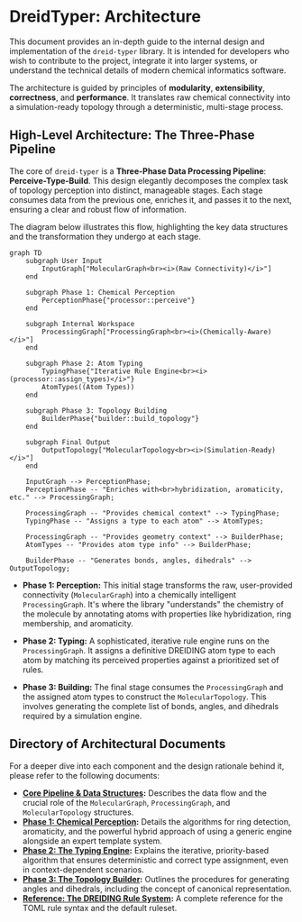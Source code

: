 # DreidTyper: Architecture

This document provides an in-depth guide to the internal design and implementation of the `dreid-typer` library. It is intended for developers who wish to contribute to the project, integrate it into larger systems, or understand the technical details of modern chemical informatics software.

The architecture is guided by principles of **modularity**, **extensibility**, **correctness**, and **performance**. It translates raw chemical connectivity into a simulation-ready topology through a deterministic, multi-stage process.

## High-Level Architecture: The Three-Phase Pipeline

The core of `dreid-typer` is a **Three-Phase Data Processing Pipeline**: **Perceive-Type-Build**. This design elegantly decomposes the complex task of topology perception into distinct, manageable stages. Each stage consumes data from the previous one, enriches it, and passes it to the next, ensuring a clear and robust flow of information.

The diagram below illustrates this flow, highlighting the key data structures and the transformation they undergo at each stage.

```mermaid
graph TD
    subgraph User Input
        InputGraph["MolecularGraph<br><i>(Raw Connectivity)</i>"]
    end

    subgraph Phase 1: Chemical Perception
        PerceptionPhase{"processor::perceive"}
    end

    subgraph Internal Workspace
        ProcessingGraph["ProcessingGraph<br><i>(Chemically-Aware)</i>"]
    end

    subgraph Phase 2: Atom Typing
        TypingPhase{"Iterative Rule Engine<br><i>(processor::assign_types)</i>"}
        AtomTypes((Atom Types))
    end

    subgraph Phase 3: Topology Building
        BuilderPhase{"builder::build_topology"}
    end

    subgraph Final Output
        OutputTopology["MolecularTopology<br><i>(Simulation-Ready)</i>"]
    end

    InputGraph --> PerceptionPhase;
    PerceptionPhase -- "Enriches with<br>hybridization, aromaticity, etc." --> ProcessingGraph;

    ProcessingGraph -- "Provides chemical context" --> TypingPhase;
    TypingPhase -- "Assigns a type to each atom" --> AtomTypes;

    ProcessingGraph -- "Provides geometry context" --> BuilderPhase;
    AtomTypes -- "Provides atom type info" --> BuilderPhase;

    BuilderPhase -- "Generates bonds, angles, dihedrals" --> OutputTopology;
```

- **Phase 1: Perception:** This initial stage transforms the raw, user-provided connectivity (`MolecularGraph`) into a chemically intelligent `ProcessingGraph`. It's where the library "understands" the chemistry of the molecule by annotating atoms with properties like hybridization, ring membership, and aromaticity.

- **Phase 2: Typing:** A sophisticated, iterative rule engine runs on the `ProcessingGraph`. It assigns a definitive DREIDING atom type to each atom by matching its perceived properties against a prioritized set of rules.

- **Phase 3: Building:** The final stage consumes the `ProcessingGraph` and the assigned atom types to construct the `MolecularTopology`. This involves generating the complete list of bonds, angles, and dihedrals required by a simulation engine.

## Directory of Architectural Documents

For a deeper dive into each component and the design rationale behind it, please refer to the following documents:

- **[Core Pipeline & Data Structures](./01_pipeline.md):** Describes the data flow and the crucial role of the `MolecularGraph`, `ProcessingGraph`, and `MolecularTopology` structures.
- **[Phase 1: Chemical Perception](./02_perception.md):** Details the algorithms for ring detection, aromaticity, and the powerful hybrid approach of using a generic engine alongside an expert template system.
- **[Phase 2: The Typing Engine](./03_typing_engine.md):** Explains the iterative, priority-based algorithm that ensures deterministic and correct type assignment, even in context-dependent scenarios.
- **[Phase 3: The Topology Builder](./04_topology_builder.md):** Outlines the procedures for generating angles and dihedrals, including the concept of canonical representation.
- **[Reference: The DREIDING Rule System](./05_rule_system.md):** A complete reference for the TOML rule syntax and the default ruleset.

